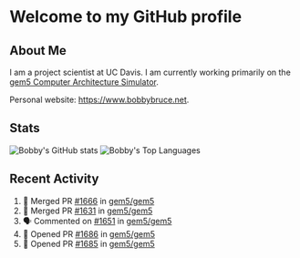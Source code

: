 # Welcome to my GitHub profile

## About Me

I am a project scientist at UC Davis. I am currently working primarily on the [gem5 Computer Architecture Simulator](https://github.com/gem5).

Personal website: <https://www.bobbybruce.net>.

## Stats

![Bobby's GitHub stats](https://github-readme-stats.vercel.app/api?username=bobbyrbruce&show_icons=true&theme=responsive&include_all_commits=true&count_private=true&show=reviews&disable_animations=true)
![Bobby's Top Languages ](https://github-readme-stats.vercel.app/api/top-langs/?username=bobbyrbruce&layout=compact&theme=responsive&count_private=true&langs_count=10&disable_animations=true)

## Recent Activity

<!--START_SECTION:activity-->
1. 🎉 Merged PR [#1666](https://github.com/gem5/gem5/pull/1666) in [gem5/gem5](https://github.com/gem5/gem5)
2. 🎉 Merged PR [#1631](https://github.com/gem5/gem5/pull/1631) in [gem5/gem5](https://github.com/gem5/gem5)
3. 🗣 Commented on [#1651](https://github.com/gem5/gem5/pull/1651#issuecomment-2422875986) in [gem5/gem5](https://github.com/gem5/gem5)
4. 💪 Opened PR [#1686](https://github.com/gem5/gem5/pull/1686) in [gem5/gem5](https://github.com/gem5/gem5)
5. 💪 Opened PR [#1685](https://github.com/gem5/gem5/pull/1685) in [gem5/gem5](https://github.com/gem5/gem5)
<!--END_SECTION:activity-->
